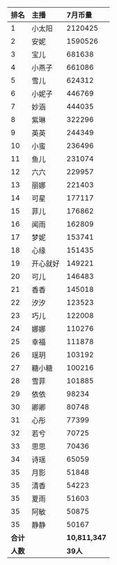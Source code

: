 | 排名 | 主播 | 7月币量 |
| :--- | :--- | :--- |
| 1 | 小太阳 | 2120425 |
| 2 | 安妮 | 1590526 |
| 3 | 宝儿 | 681638 |
| 4 | 小燕子 | 661086 |
| 5 | 雪儿 | 624312 |
| 6 | 小妮子 | 446769 |
| 7 | 妙涵 | 444035 |
| 8 | 紫琳 | 322296 |
| 9 | 英英 | 244349 |
| 10 | 小蛮 | 236496 |
| 11 | 鱼儿 | 231074 |
| 12 | 六六 | 229957 |
| 13 | 丽娜 | 221403 |
| 14 | 可星 | 177117 |
| 15 | 菲儿 | 176862 |
| 16 | 闻雨 | 162809 |
| 17 | 梦妮 | 153741 |
| 18 | 心缘 | 151435 |
| 19 | 开心就好 | 149221 |
| 20 | 可儿 | 146483 |
| 21 | 香香 | 145018 |
| 22 | 汐汐 | 123523 |
| 23 | 巧儿 | 122008 |
| 24 | 娜娜 | 110276 |
| 25 | 幸福 | 111878 |
| 26 | 瑶玥 | 103192 |
| 27 | 糖小糖 | 100216 |
| 28 | 雪菲 | 101885 |
| 29 | 依依 | 98234 |
| 30 | 卿卿 | 80748 |
| 31 | 心彤 | 77399 |
| 32 | 若兮 | 70725 |
| 33 | 思思 | 70436 |
| 34 | 诗瑶 | 65059 |
| 35 | 月影 | 51848 |
| 35 | 清香 | 54223 |
| 35 | 夏雨 | 51603 |
| 35 | 阿敏 | 50875 |
| 35 | 静静 | 50167 |
| **合计** | | **10,811,347** |
| **人数** | | **39人** |
